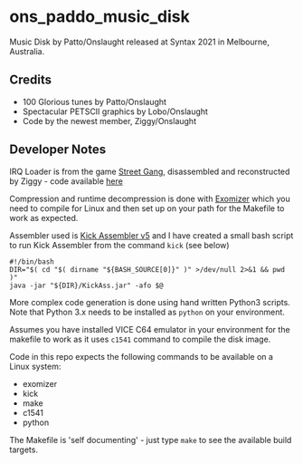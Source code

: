 # ons_paddo_music_disk

Music Disk by Patto/Onslaught released at Syntax 2021 in Melbourne, Australia. 


## Credits
* 100 Glorious tunes by Patto/Onslaught
* Spectacular PETSCII graphics by Lobo/Onslaught
* Code by the newest member, Ziggy/Onslaught

## Developer Notes
IRQ Loader is from the game [Street Gang](https://csdb.dk/release/?id=16213), disassembled and reconstructed by Ziggy - code available [here](https://github.com/defame-demogroup/street_gang_loader)

Compression and runtime decompression is done with [Exomizer](https://bitbucket.org/magli143/exomizer/wiki/Home) which you need to compile for Linux and then set up on your path for the Makefile to work as expected.

Assembler used is [Kick Assembler v5](http://theweb.dk/KickAssembler/Main.html#frontpage) and I have created a small bash script to run Kick Assembler from the command `kick` (see below)

```
#!/bin/bash
DIR="$( cd "$( dirname "${BASH_SOURCE[0]}" )" >/dev/null 2>&1 && pwd )"
java -jar "${DIR}/KickAss.jar" -afo $@
```

More complex code generation is done using hand written Python3 scripts. Note that Python 3.x needs to be installed as `python` on your environment.

Assumes you have installed VICE C64 emulator in your environment for the makefile to work as it uses `c1541` command to compile the disk image.

Code in this repo expects the following commands to be available on a Linux system:
* exomizer
* kick
* make
* c1541
* python

The Makefile is 'self documenting' - just type `make` to see the available build targets.

